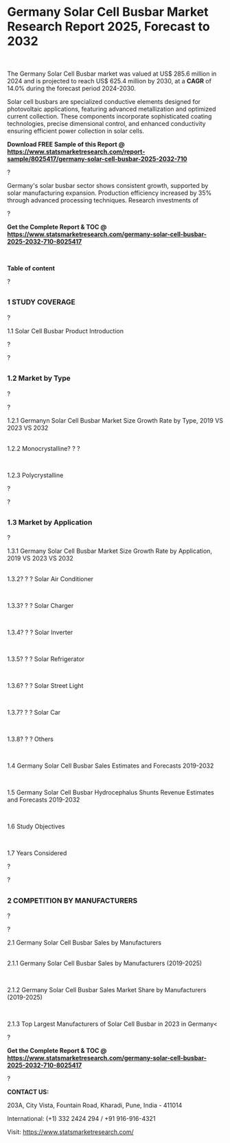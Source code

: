 <h1>Germany Solar Cell Busbar Market Research Report 2025, Forecast to 2032</h1><br/><p>The Germany Solar Cell Busbar market was valued at US$ 285.6 million in 2024 and is projected to reach US$ 625.4 million by 2030, at a <strong>CAGR</strong> of 14.0% during the forecast period 2024-2030.</p>
 
 
 
 <p>Solar cell busbars are specialized conductive elements designed for photovoltaic applications, featuring advanced metallization and optimized current collection. These components incorporate sophisticated coating technologies, precise dimensional control, and enhanced conductivity ensuring efficient power collection in solar cells.</p>
 
 
 
 <div><b>Download FREE Sample of this Report @ <a href="https://www.statsmarketresearch.com/download-free-sample/8025417/germany-solar-cell-busbar-2025-2032-710">https://www.statsmarketresearch.com/report-sample/8025417/germany-solar-cell-busbar-2025-2032-710</a></b></div>
 
 
 
 <p>? </p>
 
 
 
 <p>Germany&#39;s solar busbar sector shows consistent growth, supported by solar manufacturing expansion. Production efficiency increased by 35% through advanced processing techniques. Research investments of</p>
 
 
 
 <p>? </p>
 
 
 
 <div><b>Get the Complete Report & TOC @ <a href="https://www.statsmarketresearch.com/germany-solar-cell-busbar-2025-2032-710-8025417">https://www.statsmarketresearch.com/germany-solar-cell-busbar-2025-2032-710-8025417</a></b></div>
 
 
 
 <p><br />
 
 <b>Table of content</b></p>
 
 
 
 <p>? </p>
 
 
 
 <h2><span style="font-size:16px"><strong>1 STUDY COVERAGE</strong></span></h2>
 
 
 
 <p>? </p>
 
 
 
 <p>1.1 Solar Cell Busbar Product Introduction</p>
 
 
 
 <p>? </p>
 
 
 
 <p>? </p>
 
 
 
 <h2><span style="font-size:16px"><strong>1.2 Market by Type</strong></span></h2>
 
 
 
 <p>? </p>
 
 
 
 <p>? </p>
 
 
 
 <p>1.2.1 Germanyn Solar Cell Busbar Market Size Growth Rate by Type, 2019 VS 2023 VS 2032<br />
 
 <br />
 
 1.2.2 Monocrystalline? ? ? <br />
 
 <br />
 
 1.2.3 Polycrystalline<br />
 
 ? </p>
 
 
 
 <p>? </p>
 
 
 
 <h2><span style="font-size:16px"><strong>1.3 Market by Application</strong></span></h2>
 
 
 
 <p>? </p>
 
 
 
 <p>1.3.1 Germany Solar Cell Busbar Market Size Growth Rate by Application, 2019 VS 2023 VS 2032<br />
 
 <br />
 
 1.3.2? ? ? Solar Air Conditioner<br />
 
 <br />
 
 1.3.3? ? ? Solar Charger<br />
 
 <br />
 
 1.3.4? ? ? Solar Inverter<br />
 
 <br />
 
 1.3.5? ? ? Solar Refrigerator<br />
 
 <br />
 
 1.3.6? ? ? Solar Street Light<br />
 
 <br />
 
 1.3.7? ? ? Solar Car<br />
 
 <br />
 
 1.3.8? ? ? Others<br />
 
 <br />
 
 1.4 Germany Solar Cell Busbar Sales Estimates and Forecasts 2019-2032<br />
 
 <br />
 
 1.5 Germany Solar Cell Busbar Hydrocephalus Shunts Revenue Estimates and Forecasts 2019-2032<br />
 
 <br />
 
 1.6 Study Objectives<br />
 
 <br />
 
 1.7 Years Considered</p>
 
 
 
 <p>? </p>
 
 
 
 <p>? </p>
 
 
 
 <h2><span style="font-size:16px"><strong>2 COMPETITION BY MANUFACTURERS</strong></span></h2>
 
 
 
 <p>? </p>
 
 
 
 <p>? </p>
 
 
 
 <p>2.1 Germany Solar Cell Busbar Sales by Manufacturers<br />
 
 <br />
 
 2.1.1 Germany Solar Cell Busbar Sales by Manufacturers (2019-2025)<br />
 
 <br />
 
 2.1.2 Germany Solar Cell Busbar Sales Market Share by Manufacturers (2019-2025)<br />
 
 <br />
 
 2.1.3 Top Largest Manufacturers of Solar Cell Busbar in 2023 in Germany<</p>
 
 
 
 <p>? </p>
 
 
 
 <div><b>Get the Complete Report & TOC @ <a href="https://www.statsmarketresearch.com/germany-solar-cell-busbar-2025-2032-710-8025417">https://www.statsmarketresearch.com/germany-solar-cell-busbar-2025-2032-710-8025417</a></b></div>
 
 
 
 <p>? </p>
 
 
 
 <p><b>CONTACT US:</b><br />
 
 203A, City Vista, Fountain Road, Kharadi, Pune, India - 411014<br />
 
 International: (+1) 332 2424 294 / +91 916-916-4321<br />
 
 Visit: <a href="https://www.statsmarketresearch.com/">https://www.statsmarketresearch.com/</a></p>